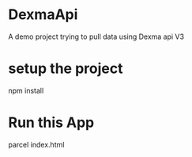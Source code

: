# DexmaApi
A demo project trying to pull data using Dexma api V3

# setup the project
npm install 

# Run this  App
parcel index.html
